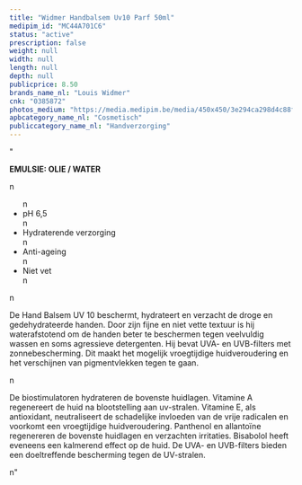 ```yaml
---
title: "Widmer Handbalsem Uv10 Parf 50ml"
medipim_id: "MC44A701C6"
status: "active"
prescription: false
weight: null
width: null
length: null
depth: null
publicprice: 8.50
brands_name_nl: "Louis Widmer"
cnk: "0385872"
photos_medium: "https://media.medipim.be/media/450x450/3e294ca298d4c88f6ea4b66f7788a78d.jpg"
apbcategory_name_nl: "Cosmetisch"
publiccategory_name_nl: "Handverzorging"
---
```

"<p><strong>EMULSIE: OLIE / WATER</strong></p>n<ul>n<li>pH 6,5</li>n<li>Hydraterende verzorging</li>n<li>Anti-ageing</li>n<li>Niet vet</li>n</ul>n<p>De Hand Balsem UV 10 beschermt, hydrateert en verzacht de droge en gedehydrateerde handen. Door zijn fijne en niet vette textuur is hij waterafstotend om de handen beter te beschermen tegen veelvuldig wassen en soms agressieve detergenten. Hij bevat UVA- en UVB-filters met zonnebescherming. Dit maakt het mogelijk vroegtijdige huidveroudering en het verschijnen van pigmentvlekken tegen te gaan.</p>n<p>De biostimulatoren hydrateren de bovenste huidlagen. Vitamine A regenereert de huid na blootstelling aan uv-stralen. Vitamine E, als antioxidant, neutraliseert de schadelijke invloeden van de vrije radicalen en voorkomt een vroegtijdige huidveroudering. Panthenol en allantoïne regenereren de bovenste huidlagen en verzachten irritaties. Bisabolol heeft eveneens een kalmerend effect op de huid. De UVA- en UVB-filters bieden een doeltreffende bescherming tegen de UV-stralen.</p>n"
